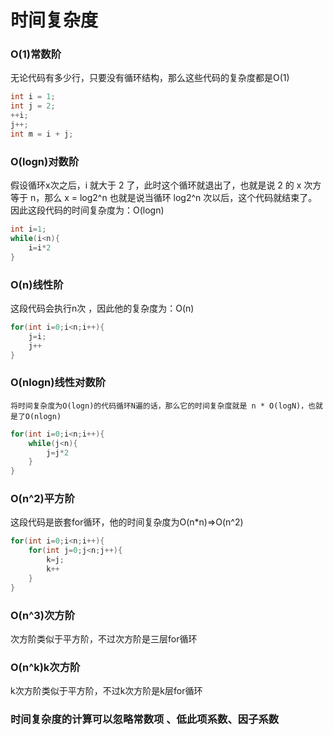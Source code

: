 <h1>时间复杂度</h1>

<h3>O(1)常数阶</h3>

无论代码有多少行，只要没有循环结构，那么这些代码的复杂度都是O(1)

```java
int i = 1;
int j = 2;
++i;
j++;
int m = i + j;
```

<h3>O(logn)对数阶</h3>

假设循环x次之后，i 就大于 2 了，此时这个循环就退出了，也就是说 2 的 x 次方等于 n，那么 x = log2^n
也就是说当循环 log2^n 次以后，这个代码就结束了。因此这段代码的时间复杂度为：O(logn)

```java
int i=1;
while(i<n){
    i=i*2
}
```

<h3>O(n)线性阶</h3>

这段代码会执行n次 ，因此他的复杂度为：O(n)

```java
for(int i=0;i<n;i++){
	j=i;
	j++
}
```

<h3>O(nlogn)线性对数阶</h3>

```
将时间复杂度为O(logn)的代码循环N遍的话，那么它的时间复杂度就是 n * O(logN)，也就是了O(nlogn)
```

```java
for(int i=0;i<n;i++){
	while(j<n){
        j=j*2
    }
}
```

<h3>O(n^2)平方阶</h3>
这段代码是嵌套for循环，他的时间复杂度为O(n*n)=>O(n^2)

```java
for(int i=0;i<n;i++){
	for(int j=0;j<n;j++){
		k=j;
		k++
	}
}
```

<h3>O(n^3)次方阶</h3>

次方阶类似于平方阶，不过次方阶是三层for循环

<h3>O(n^k)k次方阶</h3>

k次方阶类似于平方阶，不过k次方阶是k层for循环
<h3>时间复杂度的计算可以忽略常数项 、低此项系数、因子系数</h3>
